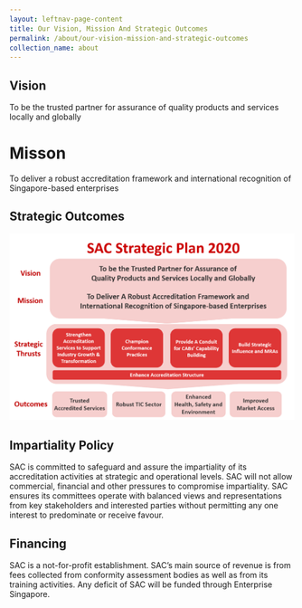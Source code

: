 ```yaml
---
layout: leftnav-page-content
title: Our Vision, Mission And Strategic Outcomes
permalink: /about/our-vision-mission-and-strategic-outcomes
collection_name: about
---
```

## Vision
To be the trusted partner for assurance of quality products and services locally and globally

# Misson
To deliver a robust accreditation framework and international recognition of Singapore-based enterprises

## Strategic Outcomes
![SACStrategicPlan2020](/images/SACStrategic2020.png)

## Impartiality Policy
SAC is committed to safeguard and assure the impartiality of its accreditation activities at strategic and operational levels. SAC will not allow commercial, financial and other pressures to compromise impartiality. SAC ensures its committees operate with balanced views and representations from key stakeholders and interested parties without permitting any one interest to predominate or receive favour.

## Financing
SAC is a not-for-profit establishment. SAC’s main source of revenue is from fees collected from conformity assessment bodies as well as from its training activities. Any deficit of SAC will be funded through Enterprise Singapore. 
